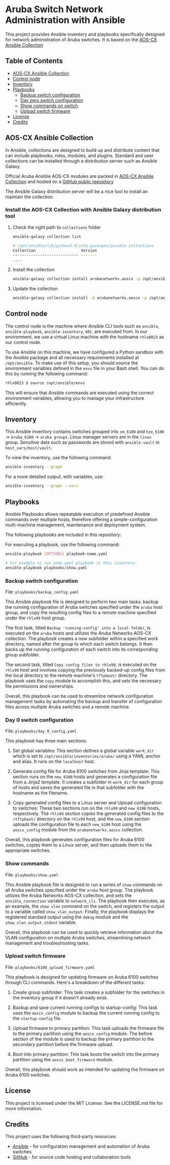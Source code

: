 # Aruba Switch Network Administration with Ansible

This project provides Ansible inventory and playbooks specifically designed for network administration of Aruba switches. It is based on the [AOS-CX Ansible Collection](https://developer.arubanetworks.com/aruba-aoscx/docs/getting-started-with-ansible-and-aos-cx)

## Table of Contents

- [AOS-CX Ansible Collection](#aos-cx-ansible-collection)
- [Control node](#control-node)
- [Inventory](#inventory)
- [Playbooks](#playbooks)
  - [Backup switch configuration](#backup-switch-configuration)
  - [Day zero switch configuration](#day-0-switch-configuration)
  - [Show commands on switch](#show-commands)
  - [Upload switch firmware](#upload-switch-firmware)
- [License](#license)
- [Credits](#credits)

## AOS-CX Ansible Collection

In Ansible, collections are designed to build up and distribute content that can include playbooks, roles, modules, and plugins. Standard and user collections can be installed through a distribution server such as Ansible Galaxy.

Official Aruba Ansible AOS-CX modules are packed in [AOS-CX Ansible Collection](https://developer.arubanetworks.com/aruba-aoscx/docs/using-the-aos-cx-ansible-collection) and hosted on a [GitHub public repository](https://github.com/aruba/aoscx-ansible-collection)

The Ansible Galaxy distribution server will be a nice tool to install an maintain the collection.

### Install the AOS-CX Collection with Ansible Galaxy distribution tool

1. Check the right path to `collections` folder

    ```bash
    ansible-galaxy collection list

    # /opt/ansible/lib/python3.9/site-packages/ansible_collections
    Collection                    Version
    ----------------------------- -------
    ....
    ```

2. Install the collection

    ```bash
    ansible-galaxy collection install arubanetworks.aoscx -p /opt/ansible/lib/python3.9/site-packages/ansible_collections 
    ```

3. Update the collection

    ```bash
    ansible-galaxy collection install -U arubanetworks.aoscx -p /opt/ansible/lib/python3.9/site-packages/ansible_collections 
    ```

## Control node

The control node is the machine where Ansible CLI tools such as `ansible`, `ansible-playbook`, `ansible-inventory`, etc. are executed from. In our environment, we use a virtual Linux machine with the hostname `rhlx0023` as our control node.

To use Ansible on this machine, we have configured a Python sandbox with the Ansible package and all necessary requirements installed at `/opt/ansible`. To make use of this setup, you should source the environment variables defined in the `envs` file in your Bash shell. You can do this by running the following command:

```bash
rhlx0023 $ source /opt/ansible/envs
```

This will ensure that Ansible commands are executed using the correct environment variables, allowing you to manage your infrastructure efficiently.

## Inventory

This Ansible inventory contains switches grouped into `sm_6100` and `hze_6100` -> `aruba_6100` -> `aruba groups`. Linux manager servers are in the `linux` group. Sensitive data such as passwords are stored with `ansible-vault` in `host_vars/host/vault`.

To view the inventory, use the following command:

```bash
ansible-inventory --graph
```

For a more detailed output, with variables, use:

```bash
ansible-inventory --graph --vars
```

## Playbooks

Ansible Playbooks allows repeatable execution of predefined Ansible commands over multiple hosts, therefore offering a simple-configuration multi-machine management, maintenance and deployment system.

The following playbooks are included in this repository:

For executing a playbook, use the following command:

```bash
ansible-playbook [OPTIONS] playbook-name.yaml

# For example to run show.yaml playbook in this inventory:
ansible-playbook playbooks/show.yaml
```

### Backup switch configuration

File: `playbooks/backup_config.yaml`

This Ansible playbook file is designed to perform two main tasks: backup the running configuration of Aruba switches specified under the `aruba` host group, and copy the resulting config files to a remote machine specified under the `rhlx99` host group.

The first task, titled `Backup 'running-config' into a local folder`, is executed on the `aruba` hosts and utilizes the Aruba Networks AOS-CX collection. The playbook creates a new subfolder within a specified work directory, named after the group to which each switch belongs. It then backs up the running configuration of each switch into its corresponding group subfolder.

The second task, titled `Copy config files to rhlx99`, is executed on the `rhlx99` host and involves copying the previously backed-up config files from the local directory to the remote machine's `tftpboot/` directory. The playbook uses the `copy` module to accomplish this, and sets the necessary file permissions and ownerships.

Overall, this playbook can be used to streamline network configuration management tasks by automating the backup and transfer of configuration files across multiple Aruba switches and a remote machine.

### Day 0 switch configuration

File: `playbooks/day_0_config.yaml`

This playbook has three main sections:

1. Set global variables: This section defines a global variable `work_dir` which is set to `/opt/ansible/inventories/aruba/` using a YAML anchor and alias. It runs on the `localhost` host.

2. Generate config file for Aruba 6100 switches from Jinja template: This section runs on the `new_6100` hosts and generates a configuration file from a Jinja2 template. It creates a subfolder in `work_dir` for each group of hosts and saves the generated file in that subfolder with the hostname as the filename.

3. Copy generated config files to a Linux server and Upload configuration to switches: These two sections run on the `rhlx99` and `new_6100` hosts, respectively. The `rhlx99` section copies the generated config files to the `/tftpboot/` directory on the `rhlx99` host, and the `new_6100` section uploads the configuration file to each `new_6100` host using the `aoscx_config` module from the `arubanetworks.aoscx` collection.

Overall, this playbook generates configuration files for Aruba 6100 switches, copies them to a Linux server, and then uploads them to the appropriate switches.

### Show commands

File: `playbooks/show.yaml`

This Ansible playbook file is designed to run a series of `show` commands on all Aruba switches specified under the `aruba` host group. The playbook utilizes the Aruba Networks AOS-CX collection, and sets the `ansible_connection` variable to `network_cli`. The playbook then executes, as an example, the `show vlan` command on the switch, and registers the output to a variable called `show_vlan_output`. Finally, the playbook displays the registered standard output using the `debug` module and the `show_vlan_output.stdout` variable.

Overall, this playbook can be used to quickly retrieve information about the VLAN configuration on multiple Aruba switches, streamlining network management and troubleshooting tasks.

### Upload switch firmware

File: `playbooks/6100_upload_firmware.yaml`

This playbook is designed for updating firmware on Aruba 6100 switches through CLI commands. Here's a breakdown of the different tasks:

1. Create group subfolder: This task creates a subfolder for the switches in the inventory group if it doesn't already exist.

2. Backup and save current running configs to startup-config: This task uses the `aoscx_config` module to backup the current running config to the `startup-config` file.

3. Upload firmware to primary partition: This task uploads the firmware file to the primary partition using the `aoscx_config` module. The before section of the module is used to backup the primary partition to the secondary partition before the firmware upload.

4. Boot into primary partition: This task boots the switch into the primary partition using the `aoscx_boot_firmware` module.

Overall, this playbook should work as intended for updating the firmware on Aruba 6100 switches.

## License

This project is licensed under the MIT License. See the LICENSE.md file for more information.

## Credits

This project uses the following third-party resources:

- [Ansible](https://www.ansible.com) - for configuration management and automation of Aruba switches
- [GitHub](https://github.com) - for source code hosting and collaboration tools
